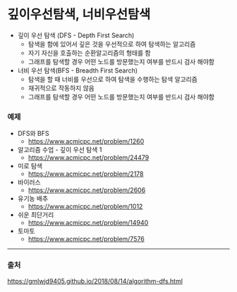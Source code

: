 # 깊이우선탐색, 너비우선탐색

- 깊이 우선 탐색 (DFS - Depth First Search)
    - 탐색을 함에 있어서 깊은 것을 우선적으로 하여 탐색하는 알고리즘
    - 자기 자신을 호출하는 순환알고리즘의 형태를 함
    - 그래프를 탐색할 경우 어떤 노드를 방문했는지 여부를 반드시 검사 해야함
- 너비 우선 탐색(BFS - Breadth First Search)
    - 탐색을 할 때 너비를 우선으로 하여 탐색을 수행하는 탐색 알고리즘
    - 재귀적으로 작동하지 않음
    - 그래프를 탐색할 경우 어떤 노드를 방문했는지 여부를 반드시 검사 해야함

### 예제

- DFS와 BFS
    - https://www.acmicpc.net/problem/1260
- 알고리즘 수업 - 깊이 우선 탐색 1
    - https://www.acmicpc.net/problem/24479
- 미로 탐색
    - https://www.acmicpc.net/problem/2178
- 바이러스
    - https://www.acmicpc.net/problem/2606
- 유기농 배추
    - https://www.acmicpc.net/problem/1012
- 쉬운 최단거리
    - https://www.acmicpc.net/problem/14940
- 토마토
    - https://www.acmicpc.net/problem/7576

---
### 출처
https://gmlwjd9405.github.io/2018/08/14/algorithm-dfs.html